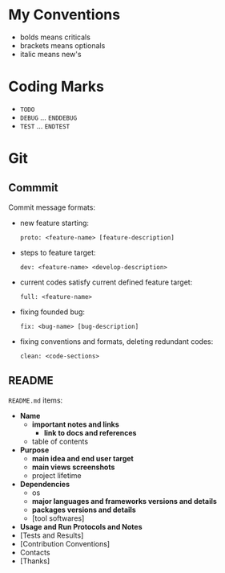 # My Conventions

- bolds means criticals
- brackets means optionals
- italic means new's

# Coding Marks

- `TODO`
- `DEBUG` ... `ENDDEBUG`
- `TEST` ... `ENDTEST`

# Git

## Commmit

Commit message formats:

- new feature starting:
  ```
  proto: <feature-name> [feature-description]
  ```

- steps to feature target:
  ```
  dev: <feature-name> <develop-description>
  ```

- current codes satisfy current defined feature target:
  ```
  full: <feature-name>
  ```

- fixing founded bug:
  ```
  fix: <bug-name> [bug-description]
  ```

- fixing conventions and formats, deleting redundant codes:
  ```
  clean: <code-sections>
  ```


## README

`README.md` items:
- **Name**
  - **important notes and links**
    - **link to docs and references**
  - table of contents
- **Purpose**
  - **main idea and end user target**
  - **main views screenshots**
  - project lifetime
- **Dependencies**
  - os
  - **major languages and frameworks versions and details**
  - **packages versions and details**
  - [tool softwares]
- **Usage and Run Protocols and Notes**
- [Tests and Results]
- [Contribution Conventions]
- Contacts
- [Thanks]
